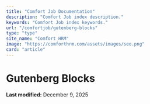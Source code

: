 ```yaml
---
title: "Comfort Job Documentation"
description: "Comfort Job index description."
keywords: "Comfort Job index keywords."
url: "/comfortjob/gutenberg-blocks"
type: "type"
site_name: "Comfort HRM"
image: "https://comforthrm.com/assets/images/seo.png"
card: "article"
---
```

# Gutenberg Blocks



**Last modified:** December 9, 2025